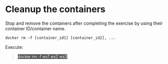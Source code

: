 # Cleanup  the containers

Stop and remove the containers after completing the exercise by using their container ID/container name. 

```
docker rm –f [container_id1] [container_id2], ...
```

Execute:

> <span align="left" style="color:#FFF;background:#555;font:Courier New; font-size: 90%;"> docker rm -f ws1 ws2 ws3 </span>

<br/>
